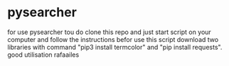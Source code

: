 # pysearcher

for use pysearcher tou do clone this
repo and just start script on your computer and follow the instructions
befor use this script download two libraries with command 
"pip3 install termcolor" and "pip install requests".
good utilisation rafaailes

